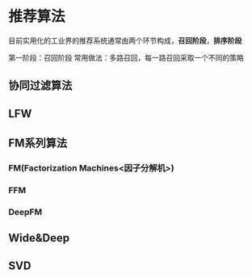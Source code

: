 # 推荐算法

目前实用化的工业界的推荐系统通常由两个环节构成，**召回阶段**，**排序阶段**

第一阶段：召回阶段
常用做法：多路召回，每一路召回采取一个不同的策略

## 协同过滤算法

## LFW

## FM系列算法

### FM(Factorization Machines<因子分解机>)

### FFM

### DeepFM

## Wide&Deep

## SVD
